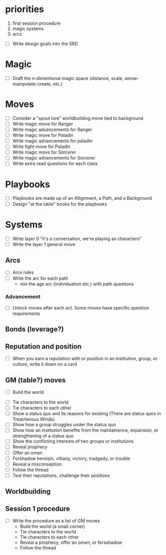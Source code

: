 # priorities

1. first session procedure
2. magic systems
3. arcs

* [ ] Write design goals into the SRD

# Magic

* [ ] Draft the n-dimentional magic space (distance, scale, sense-mainpulate-create, etc.)

# Moves

* [ ] Consider a "spout lore" worldbuilding move tied to background
* [ ] Write magic move for Ranger
* [ ] Write magic advancements for Ranger
* [ ] Write magic move for Paladin
* [ ] Write magic advancements for paladin
* [ ] Write fight move for Paladin
* [ ] Write magic move for Sorcerer
* [ ] Write magic advancements for Sorcerer
* [ ] Write extra read questions for each class

# Playbooks

* [ ] Playbooks are made up of an Allignment, a Path, and a Background
* [ ] Design "at the table" books for the playbooks

# Systems

* [ ] Write layer 0 "it's a conversation, we're playing as characters"
* [ ] Write the layer 1 general move

## Arcs

* [ ] Arcs rules
* [ ] Write the arc for each path
    - mix the age arc (individuation etc.) with path questions

### Advancement

* [ ] Unlock moves after each act. Some moves have specific question requirements

## Bonds (leverage?)

## Reputation and position

* [ ] When you earn a reputation with or position in an institution, group, or culture, write it down on a card

## GM (table?) moves

* [ ] Build the world
- [ ] Tie characters to the world
- [ ] Tie characters to each other
- [ ] Show a status quo and its reasons for existing (There are status quos in Treacherous Winds)
- [ ] Show how a group struggles under the status quo
- [ ] Show how an institution benefits from the maintanience, expansion, or strengthening of a status quo
- [ ] Show the conflicting interests of two groups or institutions
- [ ] Reveal prophecy
- [ ] Offer an omen
- [ ] Forshadow heroism, villiany, victory, tradgedy, or trouble
- [ ] Reveal a misconseption
- [ ] Follow the thread
- [ ] Test their reputations, challenge their positions

## Worldbuilding

## Session 1 procedure

* [ ] Write the procedure as a list of GM moves
    - Build the world (a small corner)
    - Tie characters to the world
    - Tie characters to each other
    - Reveal a prophecy, offer an omen, or forsshadow
    - Follow the thread
 
